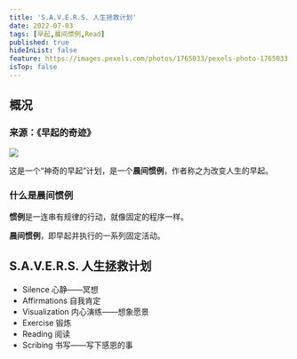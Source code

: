 ```yaml
---
title: 'S.A.V.E.R.S. 人生拯救计划'
date: 2022-07-03
tags: [早起,晨间惯例,Read]
published: true
hideInList: false
feature: https://images.pexels.com/photos/1765033/pexels-photo-1765033.jpeg?auto=compress&cs=tinysrgb&w=800
isTop: false
---
```

## 概况

### 来源：《早起的奇迹》

![](https://img9.doubanio.com/view/subject/s/public/s29685915.jpg)

这是一个“神奇的早起”计划，是一个**晨间惯例**，作者称之为改变人生的早起。

### 什么是晨间惯例

**惯例**是一连串有规律的行动，就像固定的程序一样。

**晨间惯例**，即早起并执行的一系列固定活动。

## S.A.V.E.R.S. 人生拯救计划

- Silence 心静——冥想
- Affirmations 自我肯定
- Visualization 内心演练——想象愿景
- Exercise 锻炼
- Reading 阅读
- Scribing 书写——写下感恩的事